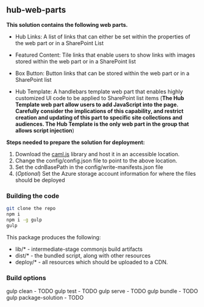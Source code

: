 ## hub-web-parts

__This solution contains the following web parts.__
* Hub Links: A list of links that can either be set within the properties of the web part or in a SharePoint List
* Featured Content: Tile links that enable users to show links with images stored within the web part or in a SharePoint list
* Box Button: Button links that can be stored within the web part or in a SharePoint list

* Hub Template: A handlebars template web part that enables highly customized UI code to be applied to SharePoint list items (__The Hub Template web part allow users to add JavaScript into the page.  Carefully consider the implications of this capability, and restrict creation and updating of this part to specific site collections and audiences. The Hub Template is the only web part in the group that allows script injection__)

__Steps needed to prepare the solution for deployment:__
1) Download the [caml.js](https://github.com/andrei-markeev/camljs/blob/master/CamlJs/camljs.js) library and host it in an accessible location.
2) Change the config/config.json file to point to the above location.
3) Set the cdnBasePath in the config/write-manifests.json file
4) (_Optional_) Set the Azure storage account information for where the files should be deployed


### Building the code

```bash
git clone the repo
npm i
npm i -g gulp
gulp
```

This package produces the following:

* lib/* - intermediate-stage commonjs build artifacts
* dist/* - the bundled script, along with other resources
* deploy/* - all resources which should be uploaded to a CDN.

### Build options

gulp clean - TODO
gulp test - TODO
gulp serve - TODO
gulp bundle - TODO
gulp package-solution - TODO
